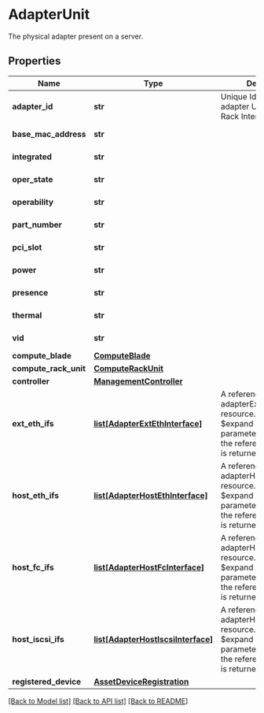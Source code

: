# AdapterUnit

The physical adapter present on a server. 
## Properties
Name | Type | Description | Notes
------------ | ------------- | ------------- | -------------
**adapter_id** | **str** | Unique Identifier of an adapter Unit within a Rack Interface.   | [optional] [readonly] 
**base_mac_address** | **str** |  | [optional] [readonly] 
**integrated** | **str** |  | [optional] [readonly] 
**oper_state** | **str** |  | [optional] [readonly] 
**operability** | **str** |  | [optional] [readonly] 
**part_number** | **str** |  | [optional] [readonly] 
**pci_slot** | **str** |  | [optional] [readonly] 
**power** | **str** |  | [optional] [readonly] 
**presence** | **str** |  | [optional] [readonly] 
**thermal** | **str** |  | [optional] [readonly] 
**vid** | **str** |  | [optional] [readonly] 
**compute_blade** | [**ComputeBlade**](.md) |  | [optional] 
**compute_rack_unit** | [**ComputeRackUnit**](.md) |  | [optional] 
**controller** | [**ManagementController**](.md) |  | [optional] 
**ext_eth_ifs** | [**list[AdapterExtEthInterface]**](AdapterExtEthInterface.md) | A reference to a adapterExtEthInterface resource. When the $expand query parameter is specified, the referenced resource is returned inline.  | [optional] [readonly] 
**host_eth_ifs** | [**list[AdapterHostEthInterface]**](AdapterHostEthInterface.md) | A reference to a adapterHostEthInterface resource. When the $expand query parameter is specified, the referenced resource is returned inline.  | [optional] [readonly] 
**host_fc_ifs** | [**list[AdapterHostFcInterface]**](AdapterHostFcInterface.md) | A reference to a adapterHostFcInterface resource. When the $expand query parameter is specified, the referenced resource is returned inline.  | [optional] [readonly] 
**host_iscsi_ifs** | [**list[AdapterHostIscsiInterface]**](AdapterHostIscsiInterface.md) | A reference to a adapterHostIscsiInterface resource. When the $expand query parameter is specified, the referenced resource is returned inline.  | [optional] [readonly] 
**registered_device** | [**AssetDeviceRegistration**](.md) |  | [optional] 

[[Back to Model list]](../README.md#documentation-for-models) [[Back to API list]](../README.md#documentation-for-api-endpoints) [[Back to README]](../README.md)


